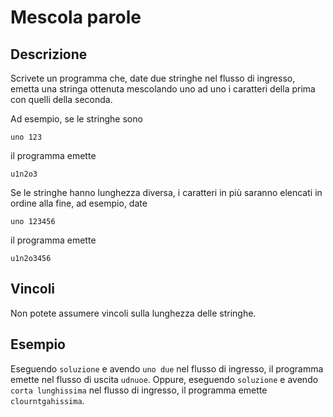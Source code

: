 Mescola parole
==============

Descrizione
-----------

Scrivete un programma che, date due stringhe nel flusso di ingresso, emetta una
stringa ottenuta mescolando uno ad uno i caratteri della prima con quelli della
seconda.

Ad esempio, se le stringhe sono

    uno 123

il programma emette

    u1n2o3

Se le stringhe hanno lunghezza diversa, i caratteri in più saranno elencati in
ordine alla fine, ad esempio, date

    uno 123456

il programma emette

    u1n2o3456


Vincoli
-------

Non potete assumere vincoli sulla lunghezza delle stringhe.


Esempio
-------

Eseguendo `soluzione` e avendo `uno due` nel flusso di ingresso, il programma
emette nel flusso di uscita `udnuoe`. Oppure, eseguendo `soluzione` e avendo
`corta lunghissima` nel flusso di ingresso, il programma emette
`clourntgahissima`.
